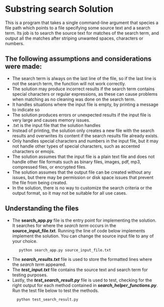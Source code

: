 # Substring search Solution
This is a program that takes a single command-line argument that species a file path which points to a file specifying some source text and a search term. Its job is to search the source text for matches of the search term, and output all the matches after striping unwanted spaces, characters or numbers.

## The following assumptions and considerations were made:

- The search term is always on the last line of the file, so if the last line is not the search term, the function will not work correctly.
- The solution may produce incorrect results if the search term contains special characters or regular expressions, as these can cause problems when matching as no cleaning was done on the search term.
- It handles situations where the input file is empty, by printing a message to indicate so
- The solution produces errors or unexpected results if the input file is very large and causes memory issues.
- .txt is the input file that the solution handles
- Instead of printing, the solution only creates a new file with the search results and overwrites its content if the search results file already exists.
- Only handles special characters and numbers in the input file, but it may not handle other types of special characters, such as accented characters or emojis.
- The solution assumes that the input file is a plain text file and does not handle other file formats such as binary files, images, pdf, mp3, compressed files, or encrypted files.
- The solution assumes that the output file can be created without any issues, but there may be permission or disk space issues that prevent the file from being created.
- In the solution, there is no way to customize the search criteria or the output format, so it may not be suitable for all use cases.

## Understanding the files

- The **search_app.py** file is the entry point for implementing the solution. It searches for where the *search term* occurs in the **source_input_file.txt**. Running the line of code below implements implement the solution. You can change the source input file to any of your choice.
    ```python
       python search_app.py source_input_file.txt 
    ```
- The **_search_results.txt_** file is used to store the formatted lines where the *search term* appeared.
- The **_test_input.txt_** file contains the source text and search term for testing purposes.
- Lastly, the **_test_search_result.py_** file is used to test, checking for the right output for each method contained in **_search_helper_functions.py_**. Run the test file below to test the methods.
  ```python
    python test_search_result.py
  ```
